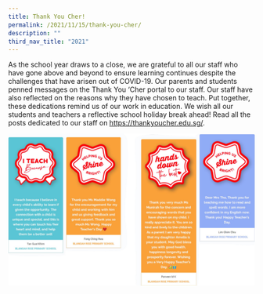 ```yaml
---
title: Thank You Cher!
permalink: /2021/11/15/thank-you-cher/
description: ""
third_nav_title: "2021"
---
```

<p>As the school year draws to a close, we are grateful to all our staff who have gone above and beyond to ensure learning continues despite the challenges that have arisen out of COVID-19. Our parents and students penned messages on the&nbsp;Thank&nbsp;You&nbsp;‘Cher&nbsp;portal to our staff. Our staff have also reflected on the reasons why they have chosen to teach. Put together, these dedications remind us of our work in education. We wish all our students and teachers a reflective school holiday break ahead! Read all the posts dedicated to our staff on&nbsp;<a href="https://thankyoucher.edu.sg/" target="_blank" rel="noreferrer noopener">https://thankyoucher.edu.sg/</a>.</p>
<img src="/images/cher.png">